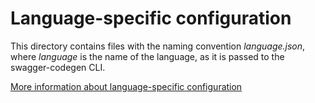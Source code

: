 # Language-specific configuration
This directory contains files with the naming convention _language.json_, where _language_ is the name of the language, as it is passed to the swagger-codegen CLI.

[More information about language-specific configuration](https://github.com/swagger-api/swagger-codegen#customizing-the-generator)
